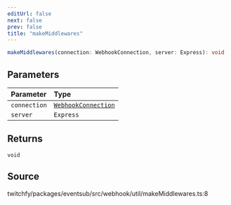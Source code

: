 ```yaml
---
editUrl: false
next: false
prev: false
title: "makeMiddlewares"
---
```


```ts
makeMiddlewares(connection: WebhookConnection, server: Express): void
```

## Parameters

| Parameter | Type |
| :------ | :------ |
| `connection` | [`WebhookConnection`](/api/eventsub/classes/webhookconnection/) |
| `server` | `Express` |

## Returns

`void`

## Source

twitchfy/packages/eventsub/src/webhook/util/makeMiddlewares.ts:8
